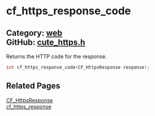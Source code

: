 [](../header.md ':include')

# cf_https_response_code

Category: [web](/api_reference?id=web)  
GitHub: [cute_https.h](https://github.com/RandyGaul/cute_framework/blob/master/include/cute_https.h)  
---

Returns the HTTP code for the response.

```cpp
int cf_https_response_code(CF_HttpsResponse response);
```

## Related Pages

[CF_HttpsResponse](/web/cf_httpsresponse.md)  
[cf_https_response](/web/cf_https_response.md)  
